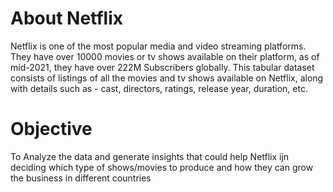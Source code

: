 # About Netflix

Netflix is one of the most popular media and video streaming platforms. They have over 10000 movies or tv shows available on their platform, as of mid-2021, they have over 222M Subscribers globally. This tabular dataset consists of listings of all the movies and tv shows available on Netflix, along with details such as - cast, directors, ratings, release year, duration, etc.

# Objective

To Analyze the data and generate insights that could help Netflix ijn deciding which type of shows/movies to produce and how they can grow the business in different countries
